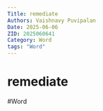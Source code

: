 ```yaml
---
Title: remediate
Authors: Vaishnavy Puvipalan
Date: 2025-06-06
ZID: 2025060641
Category: Word
tags: "Word"
---
```

# remediate
#Word
  

  
  
  
  
